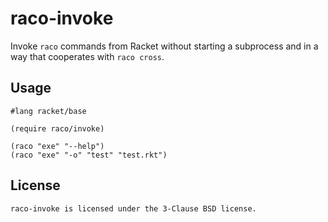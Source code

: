 # raco-invoke

Invoke `raco` commands from Racket without starting a subprocess and
in a way that cooperates with `raco cross`.

## Usage

```racket
#lang racket/base

(require raco/invoke)

(raco "exe" "--help")
(raco "exe" "-o" "test" "test.rkt")
```

## License

    raco-invoke is licensed under the 3-Clause BSD license.
